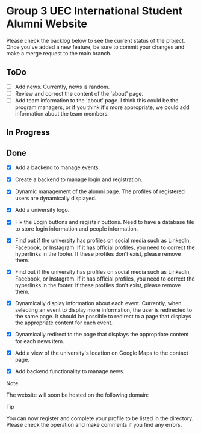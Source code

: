 # Group 3 UEC International Student Alumni Website

Please check the backlog below to see the current status of the project. Once you've added a new feature, be sure to commit your changes and make a merge request to the main branch.

## ToDo
- [ ] Add news. Currently, news is random.
- [ ] Review and correct the content of the 'about' page.
- [ ] Add team information to the 'about' page. I think this could be the program managers, or if you think it's more appropriate, we could add information about the team members.

## In Progress


## Done
- [x] Add a backend to manage events.
- [x] Create a backend to manage login and registration.
- [x] Dynamic management of the alumni page. The profiles of registered users are dynamically displayed.
- [x] Add a university logo.
- [x] Fix the Login buttons and registair buttons. Need to have a database file to store login information and people information.
- [x] Find out if the university has profiles on social media such as LinkedIn, Facebook, or Instagram. If it has official profiles, you need to correct the hyperlinks in the footer. If these profiles don't exist, please remove them.
- [x] Find out if the university has profiles on social media such as LinkedIn, Facebook, or Instagram. If it has official profiles, you need to correct the hyperlinks in the footer. If these profiles don't exist, please remove them.
- [x] Dynamically display information about each event. Currently, when selecting an event to display more information, the user is redirected to the same page. It should be possible to redirect to a page that displays the appropriate content for each event.
- [x] Dynamically redirect to the page that displays the appropriate content for each news item.
- [x] Add a view of the university's location on Google Maps to the contact page.
- [x] Add backend functionality to manage news.


> [!NOTE]
> The website will soon be hosted on the following domain:

> [!TIP]
> You can now register and complete your profile to be listed in the directory. Please check the operation and make comments if you find any errors.
